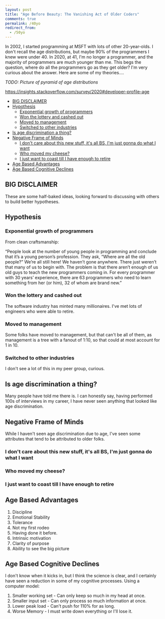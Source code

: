 ```yaml
---
layout: post
title: "Age Before Beauty: The Vanishing Act of Older Coders"
comments: true
permalink: /40yo
redirect_from:
  - /50yo
---
```


In 2002, I started programming at MSFT with lots of other 20-year-olds. I don't recall the age distributions, but maybe 90% of the programmers I knew were under 40. In 2020, at 41, I'm no longer a programmer, and the majority of programmers are much younger than me. This begs the question, where do all the programmers go as they get older? I'm very curious about the answer. Here are some of my theories....

_TODO: Picture of pyramid of age distributions_

<https://insights.stackoverflow.com/survey/2020#developer-profile-age>

<!-- prettier-ignore-start -->
<!-- vim-markdown-toc GFM -->

- [BIG DISCLAIMER](#big-disclaimer)
- [Hypothesis](#hypothesis)
    - [Exponential growth of programmers](#exponential-growth-of-programmers)
    - [Won the lottery and cashed out](#won-the-lottery-and-cashed-out)
    - [Moved to management](#moved-to-management)
    - [Switched to other industries](#switched-to-other-industries)
- [Is age discrimination a thing?](#is-age-discrimination-a-thing)
- [Negative Frame of Minds](#negative-frame-of-minds)
    - [I don't care about this new stuff, it's all BS, I'm just gonna do what I want](#i-dont-care-about-this-new-stuff-its-all-bs-im-just-gonna-do-what-i-want)
    - [Who moved my cheese?](#who-moved-my-cheese)
    - [I just want to coast till I have enough to retire](#i-just-want-to-coast-till-i-have-enough-to-retire)
- [Age Based Advantages](#age-based-advantages)
- [Age Based Cognitive Declines](#age-based-cognitive-declines)

<!-- vim-markdown-toc -->
<!-- prettier-ignore-end -->

## BIG DISCLAIMER

These are some half-baked ideas, looking forward to discussing with others to build better hypotheses.

## Hypothesis

### Exponential growth of programmers

From clean craftsmanship:

“People look at the number of young people in programming and conclude that it’s a young person’s profession. They ask, “Where are all the old people?” We’re all still here! We haven’t gone anywhere. There just weren’t that many of us to begin with. The problem is that there aren’t enough of us old guys to teach the new programmers coming in. For every programmer with 30 years’ experience, there are 63 programmers who need to learn something from her (or him), 32 of whom are brand new.”

### Won the lottery and cashed out

The software industry has minted many millionaires. I've met lots of engineers who were able to retire.

### Moved to management

Some folks have moved to management, but that can't be all of them, as management is a tree with a fanout of 1:10, so that could at most account for 1 in 10.

### Switched to other industries

I don't see a lot of this in my peer group, curious.

## Is age discrimination a thing?

Many people have told me there is. I can honestly say, having performed 100s of interviews in my career, I have never seen anything that looked like age discrimination.

## Negative Frame of Minds

While I haven't seen age discrimination due to age, I've seen some attributes that tend to be attributed to older folks.

### I don't care about this new stuff, it's all BS, I'm just gonna do what I want

### Who moved my cheese?

### I just want to coast till I have enough to retire

## Age Based Advantages

1. Discipline
1. Emotional Stability
1. Tolerance
1. Not my first rodeo
1. Having done it before.
1. Intrinsic motivation
1. Clarity of purpose
1. Ability to see the big picture

## Age Based Cognitive Declines

I don't know when it kicks in, but I think the science is clear, and I certainly have seen a reduction in some of my cognitive processes. Using a computer model:

1. Smaller working set - Can only keep so much in my head at once.
1. Smaller input set - Can only process so much information at once.
1. Lower peak load - Can't push for 110% for as long.
1. Worse Memory - I must write down everything or I'll lose it.
